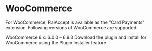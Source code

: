 # WooCommerce
For WooCommerce, RaiAccept is available as the "Card Payments" extension. Following versions of WooCommerce are supported:

WooCommerce 6.x: 6.0.0 – 6.9.3
Download the plugin and install for WooCommerce using the Plugin Installer feature.
